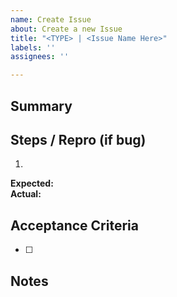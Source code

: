 ```yaml
---
name: Create Issue
about: Create a new Issue
title: "<TYPE> | <Issue Name Here>"
labels: ''
assignees: ''

---
```


## Summary
<!-- One or two sentences. -->

## Steps / Repro (if bug)
1. 
**Expected:**  
**Actual:**

## Acceptance Criteria
- [ ] 

## Notes
<!-- Screenshots, logs, links, etc. -->
